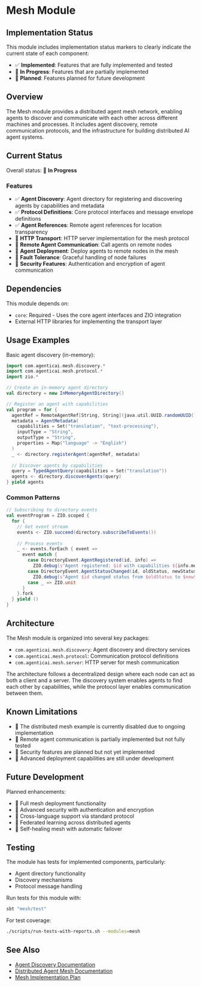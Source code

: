 # Mesh Module

## Implementation Status

This module includes implementation status markers to clearly indicate the current state of each component:

- ✅ **Implemented**: Features that are fully implemented and tested
- 🚧 **In Progress**: Features that are partially implemented
- 🔮 **Planned**: Features planned for future development

## Overview

The Mesh module provides a distributed agent mesh network, enabling agents to discover and communicate with each other across different machines and processes. It includes agent discovery, remote communication protocols, and the infrastructure for building distributed AI agent systems.

## Current Status

Overall status: 🚧 **In Progress**

### Features

- ✅ **Agent Discovery**: Agent directory for registering and discovering agents by capabilities and metadata
- ✅ **Protocol Definitions**: Core protocol interfaces and message envelope definitions
- ✅ **Agent References**: Remote agent references for location transparency
- 🚧 **HTTP Transport**: HTTP server implementation for the mesh protocol
- 🚧 **Remote Agent Communication**: Call agents on remote nodes
- 🔮 **Agent Deployment**: Deploy agents to remote nodes in the mesh
- 🔮 **Fault Tolerance**: Graceful handling of node failures
- 🔮 **Security Features**: Authentication and encryption of agent communication

## Dependencies

This module depends on:

- `core`: Required - Uses the core agent interfaces and ZIO integration
- External HTTP libraries for implementing the transport layer

## Usage Examples

Basic agent discovery (in-memory):

```scala
import com.agenticai.mesh.discovery.*
import com.agenticai.mesh.protocol.*
import zio.*

// Create an in-memory agent directory
val directory = new InMemoryAgentDirectory()

// Register an agent with capabilities
val program = for {
  agentRef = RemoteAgentRef[String, String](java.util.UUID.randomUUID(), "http://localhost:8080/agent")
  metadata = AgentMetadata(
    capabilities = Set("translation", "text-processing"),
    inputType = "String",
    outputType = "String",
    properties = Map("language" -> "English")
  )
  _ <- directory.registerAgent(agentRef, metadata)
  
  // Discover agents by capabilities
  query = TypedAgentQuery(capabilities = Set("translation"))
  agents <- directory.discoverAgents(query)
} yield agents
```

### Common Patterns

```scala
// Subscribing to directory events
val eventProgram = ZIO.scoped {
  for {
    // Get event stream
    events <- ZIO.succeed(directory.subscribeToEvents())
    
    // Process events
    _ <- events.forEach { event =>
      event match {
        case DirectoryEvent.AgentRegistered(id, info) =>
          ZIO.debug(s"Agent registered: $id with capabilities ${info.metadata.capabilities}")
        case DirectoryEvent.AgentStatusChanged(id, oldStatus, newStatus) =>
          ZIO.debug(s"Agent $id changed status from $oldStatus to $newStatus")
        case _ => ZIO.unit
      }
    }.fork
  } yield ()
}
```

## Architecture

The Mesh module is organized into several key packages:

- `com.agenticai.mesh.discovery`: Agent discovery and directory services
- `com.agenticai.mesh.protocol`: Communication protocol definitions
- `com.agenticai.mesh.server`: HTTP server for mesh communication

The architecture follows a decentralized design where each node can act as both a client and a server. The discovery system enables agents to find each other by capabilities, while the protocol layer enables communication between them.

## Known Limitations

- 🚧 The distributed mesh example is currently disabled due to ongoing implementation
- 🚧 Remote agent communication is partially implemented but not fully tested
- 🔮 Security features are planned but not yet implemented
- 🔮 Advanced deployment capabilities are still under development

## Future Development

Planned enhancements:

- 🔮 Full mesh deployment functionality
- 🔮 Advanced security with authentication and encryption
- 🔮 Cross-language support via standard protocol
- 🔮 Federated learning across distributed agents
- 🔮 Self-healing mesh with automatic failover

## Testing

The module has tests for implemented components, particularly:

- Agent directory functionality
- Discovery mechanisms
- Protocol message handling

Run tests for this module with:
```bash
sbt "mesh/test"
```

For test coverage:
```bash
./scripts/run-tests-with-reports.sh --modules=mesh
```

## See Also

- [Agent Discovery Documentation](../../docs/mesh/AgentDiscovery.md)
- [Distributed Agent Mesh Documentation](../../docs/mesh/DistributedAgentMesh.md)
- [Mesh Implementation Plan](../../docs/mesh/MeshImplementationPlan.md)
